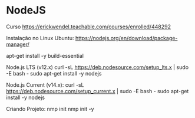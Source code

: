 # NodeJS

Curso
https://erickwendel.teachable.com/courses/enrolled/448292

Instalação no Linux Ubuntu: 
https://nodejs.org/en/download/package-manager/

apt-get install -y build-essential

Node.js LTS (v12.x)
curl -sL https://deb.nodesource.com/setup_lts.x | sudo -E bash -
sudo apt-get install -y nodejs

Node.js Current (v14.x):
curl -sL https://deb.nodesource.com/setup_current.x | sudo -E bash -
sudo apt-get install -y nodejs

Criando Projeto:
nmp init
nmp init -y

